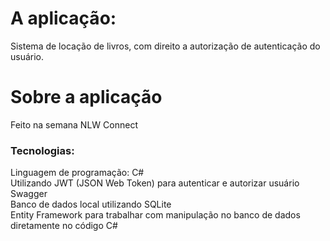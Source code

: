 # A aplicação:
Sistema de locação de livros, com direito a autorização de autenticação do usuário.
# Sobre a aplicação
Feito na semana NLW Connect
### Tecnologias:
Linguagem de programação: C# <br>
Utilizando JWT (JSON Web Token) para autenticar e autorizar usuário<br>
Swagger<br>
Banco de dados local utilizando SQLite<br>
Entity Framework para trabalhar com manipulação no banco de dados diretamente no código C#<br>
